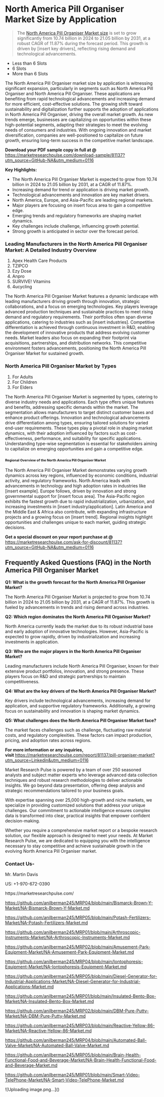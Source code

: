 <h1>North America Pill Organiser Market&nbsp;Size by Application</h1><blockquote><p>The <a href="https://marketresearchpulse.com/download-sample/81137?utm_source=GitHub-NA&amp;utm_medium=0116">North America Pill Organiser Market size</a> is set to grow significantly from 10.74 billion in 2024 to 21.05 billion by 2031, at a robust CAGR of 11.87% during the forecast period. This growth is driven by [insert key drivers], reflecting rising demand and technological advancements.</p></blockquote><ul><li>Less than 6 Slots<li> 6 Slots<li> More than 6 Slots</li></ul><p>The North America Pill Organiser market size by application is witnessing significant expansion, particularly in segments such as North America Pill Organiser and North America Pill Organiser. These applications are benefiting from rapid technological advancements and increasing demand for more efficient, cost-effective solutions. The growing shift toward sustainability and digitalization further supports the adoption of applications in North America Pill Organiser, driving the overall market growth. As new trends emerge, businesses are capitalizing on opportunities within these high-potential segments, adapting their strategies to meet the evolving needs of consumers and industries. With ongoing innovation and market diversification, companies are well-positioned to capitalize on future growth, ensuring long-term success in the competitive market landscape.</p><p><strong>Download your PDF sample copy in full at @ </strong><a href="https://marketresearchpulse.com/download-sample/81137?utm_source=GitHub-NA&amp;utm_medium=0116">https://marketresearchpulse.com/download-sample/81137?utm_source=GitHub-NA&amp;utm_medium=0116</a></p><p><strong>Key Highlights: </strong></p><ul><li>The North America Pill Organiser Market is expected to grow from 10.74 billion in 2024 to 21.05 billion by 2031, at a CAGR of 11.87%.</li><li>Increasing demand for trend or application is driving market growth.</li><li>Technological advancements and innovation are key market drivers.</li><li>North America, Europe, and Asia-Pacific are leading regional markets.</li><li>Major players are focusing on insert focus area to gain a competitive edge.</li><li>Emerging trends and regulatory frameworks are shaping market dynamics.</li><li>Key challenges include challenge, influencing growth potential.</li><li>Strong growth is anticipated in sector over the forecast period.</li></ul><h3>Leading Manufacturers in the North America Pill Organiser Market: A Detailed Industry Overview</h3><ol><li>Apex Health Care Products</li><li>TZIPCO</li><li>Ezy Dose</li><li>Anpro</li><li>SURVIVE! Vitamins</li><li>4ucycling</li></ol><div class="flex max-w-full flex-col flex-grow"><div class="min-h-8 text-message flex w-full flex-col items-end gap-2 whitespace-normal break-words [.text-message+&amp;]:mt-5" dir="auto" data-message-author-role="assistant" data-message-id="fd8432e4-4910-450d-b182-61b7bfb0a01f" data-message-model-slug="gpt-4o"><div class="flex w-full flex-col gap-1 empty:hidden first:pt-[3px]"><div class="markdown prose w-full break-words dark:prose-invert light"><p>The North America Pill Organiser Market features a dynamic landscape with leading manufacturers driving growth through innovation, strategic collaborations, and a focus on emerging technologies. Key players leverage advanced production techniques and sustainable practices to meet rising demand and regulatory requirements. Their portfolios often span diverse applications, catering to industries such as [insert industries]. Competitive differentiation is achieved through continuous investment in R&amp;D, enabling the development of innovative products that address evolving customer needs. Market leaders also focus on expanding their footprint via acquisitions, partnerships, and distribution networks. This competitive environment fosters advancements, positioning the North America Pill Organiser Market for sustained growth.</p></div></div></div></div><h3>North America Pill Organiser Market by Types</h3><ol><li>For Adults<li> For Children<li> For Elders</li></ol><div class="flex max-w-full flex-col flex-grow"><div class="min-h-8 text-message flex w-full flex-col items-end gap-2 whitespace-normal break-words [.text-message+&amp;]:mt-5" dir="auto" data-message-author-role="assistant" data-message-id="084470be-0bb7-4664-bddf-5156b4f41249" data-message-model-slug="gpt-4o-mini"><div class="flex w-full flex-col gap-1 empty:hidden first:pt-[3px]"><div class="markdown prose w-full break-words dark:prose-invert light"><p>The North America Pill Organiser Market is segmented by types, catering to diverse industry needs and applications. Each type offers unique features and benefits, addressing specific demands within the market. The segmentation allows manufacturers to target distinct customer bases and enhance product offerings. Innovation and technological advancements drive differentiation among types, ensuring tailored solutions for varied end-user requirements. These types play a pivotal role in shaping market dynamics, with their adoption influenced by factors such as cost-effectiveness, performance, and suitability for specific applications. Understanding type-wise segmentation is essential for stakeholders aiming to capitalize on emerging opportunities and gain a competitive edge.</p></div></div></div></div><h3><span style="font-size: 11px;">Regional Overview of the North America Pill Organiser Market</span></h3><div class="flex max-w-full flex-col flex-grow"><div class="min-h-8 text-message flex w-full flex-col items-end gap-2 whitespace-normal break-words [.text-message+&amp;]:mt-5" dir="auto" data-message-author-role="assistant" data-message-id="e9038762-ce64-4e30-91c9-9bd413514231" data-message-model-slug="gpt-4o-mini"><div class="flex w-full flex-col gap-1 empty:hidden first:pt-[3px]"><div class="markdown prose w-full break-words dark:prose-invert light"><p>The North America Pill Organiser Market demonstrates varying growth dynamics across key regions, influenced by economic conditions, industrial activity, and regulatory frameworks. North America leads with advancements in technology and high adoption rates in industries like [insert example]. Europe follows, driven by innovation and strong governmental support for [insert focus area]. The Asia-Pacific region exhibits the fastest growth due to rapid industrialization, urbanization, and increasing investments in [insert industry/application]. Latin America and the Middle East &amp; Africa also contribute, with expanding infrastructure projects and a growing focus on [insert trend]. Regional insights highlight opportunities and challenges unique to each market, guiding strategic decisions.</p></div></div></div></div><p><strong>Get a special discount on your report purchase at @ </strong><a href="https://marketresearchpulse.com/ask-for-discount/81137?utm_source=GitHub-NA&amp;utm_medium=0116">https://marketresearchpulse.com/ask-for-discount/81137?utm_source=GitHub-NA&amp;utm_medium=0116</a></p><h2>Frequently Asked Questions (FAQ) in the North America Pill Organiser Market</h2><p><strong>Q1: What is the growth forecast for the North America Pill Organiser Market?</strong></p><p>The North America Pill Organiser Market is projected to grow from 10.74 billion in 2024 to 21.05 billion by 2031, at a CAGR of 11.87%. This growth is fueled by advancements in trends and rising demand across industries.</p><p><strong>Q2: Which region dominates the North America Pill Organiser Market?</strong></p><p>North America currently leads the market due to its robust industrial base and early adoption of innovative technologies. However, Asia-Pacific is expected to grow rapidly, driven by industrialization and increasing investments in application.</p><p><strong>Q3: Who are the major players in the North America Pill Organiser Market?</strong></p><p>Leading manufacturers include North America Pill Organiser, known for their extensive product portfolios, innovation, and strong presence. These players focus on R&amp;D and strategic partnerships to maintain competitiveness.</p><p><strong>Q4: What are the key drivers of the North America Pill Organiser Market?</strong></p><p>Key drivers include technological advancements, increasing demand for application, and supportive regulatory frameworks. Additionally, a growing focus on sustainability and innovation is shaping market dynamics.</p><p><strong>Q5: What challenges does the North America Pill Organiser Market face?</strong></p><p>The market faces challenges such as challenge, fluctuating raw material costs, and regulatory complexities. These factors can impact production, pricing, and adoption rates across regions.</p><p><strong>For more information or any inquiries, visit&nbsp;</strong><a href="https://marketresearchpulse.com/report/81137/pill-organiser-market?utm_source=Linkedin&utm_medium=0116">https://marketresearchpulse.com/report/81137/pill-organiser-market?utm_source=Linkedin&utm_medium=0116</a></p><p>Market Research Pulse is powered by a team of over 250 seasoned analysts and subject matter experts who leverage advanced data collection techniques and robust research methodologies to deliver actionable insights. We go beyond data presentation, offering deep analysis and strategic recommendations tailored to your business goals.</p><p>With expertise spanning over 25,000 high-growth and niche markets, we specialize in providing customized solutions that address your unique challenges. Our commitment to actionable intelligence ensures complex data is transformed into clear, practical insights that empower confident decision-making.</p><p>Whether you require a comprehensive market report or a bespoke research solution, our flexible approach is designed to meet your needs. At Market Research Pulse, we are dedicated to equipping you with the intelligence necessary to stay competitive and achieve sustainable growth in the evolving North America Pill Organiser market.</p><h3><strong>Contact Us-</strong></h3><p>Mr. Martin Davis</p><p>US: +1-970-672-0390</p><p>https://marketresearchpulse.com/</p><p><a href="https://github.com/anilberman245/MRP04/blob/main/Bismarck-Brown-Y-Market/NA-Bismarck-Brown-Y-Market.md">https://github.com/anilberman245/MRP04/blob/main/Bismarck-Brown-Y-Market/NA-Bismarck-Brown-Y-Market.md</a></p><p><a href="https://github.com/anilberman245/MRP05/blob/main/Potash-Fertilizers-Market/NA-Potash-Fertilizers-Market.md">https://github.com/anilberman245/MRP05/blob/main/Potash-Fertilizers-Market/NA-Potash-Fertilizers-Market.md</a></p><p><a href="https://github.com/anilberman245/MRP01/blob/main/Arthroscopic-Instruments-Market/NA-Arthroscopic-Instruments-Market.md">https://github.com/anilberman245/MRP01/blob/main/Arthroscopic-Instruments-Market/NA-Arthroscopic-Instruments-Market.md</a></p><p><a href="https://github.com/anilberman245/MRP02/blob/main/Amusement-Park-Equipment-Market/NA-Amusement-Park-Equipment-Market.md">https://github.com/anilberman245/MRP02/blob/main/Amusement-Park-Equipment-Market/NA-Amusement-Park-Equipment-Market.md</a></p><p><a href="https://github.com/anilberman245/MRP04/blob/main/Iontophoresis-Equipment-Market/NA-Iontophoresis-Equipment-Market.md">https://github.com/anilberman245/MRP04/blob/main/Iontophoresis-Equipment-Market/NA-Iontophoresis-Equipment-Market.md</a></p><p><a href="https://github.com/anilberman245/MRP05/blob/main/Diesel-Generator-for-Industrial-Applications-Market/NA-Diesel-Generator-for-Industrial-Applications-Market.md">https://github.com/anilberman245/MRP05/blob/main/Diesel-Generator-for-Industrial-Applications-Market/NA-Diesel-Generator-for-Industrial-Applications-Market.md</a></p><p><a href="https://github.com/anilberman245/MRP01/blob/main/Insulated-Bento-Box-Market/NA-Insulated-Bento-Box-Market.md">https://github.com/anilberman245/MRP01/blob/main/Insulated-Bento-Box-Market/NA-Insulated-Bento-Box-Market.md</a></p><p><a href="https://github.com/anilberman245/MRP02/blob/main/DBM-Pure-Putty-Market/NA-DBM-Pure-Putty-Market.md">https://github.com/anilberman245/MRP02/blob/main/DBM-Pure-Putty-Market/NA-DBM-Pure-Putty-Market.md</a></p><p><a href="https://github.com/anilberman245/MRP03/blob/main/Reactive-Yellow-86-Market/NA-Reactive-Yellow-86-Market.md">https://github.com/anilberman245/MRP03/blob/main/Reactive-Yellow-86-Market/NA-Reactive-Yellow-86-Market.md</a></p><p><a href="https://github.com/anilberman245/MRP04/blob/main/Automated-Ball-Valve-Market/NA-Automated-Ball-Valve-Market.md">https://github.com/anilberman245/MRP04/blob/main/Automated-Ball-Valve-Market/NA-Automated-Ball-Valve-Market.md</a></p><p><a href="https://github.com/anilberman245/MRP05/blob/main/Brain-Health-Functional-Food-and-Beverage-Market/NA-Brain-Health-Functional-Food-and-Beverage-Market.md">https://github.com/anilberman245/MRP05/blob/main/Brain-Health-Functional-Food-and-Beverage-Market/NA-Brain-Health-Functional-Food-and-Beverage-Market.md</a></p><p><a href="https://github.com/anilberman245/MRP01/blob/main/Smart-Video-TelePhone-Market/NA-Smart-Video-TelePhone-Market.md">https://github.com/anilberman245/MRP01/blob/main/Smart-Video-TelePhone-Market/NA-Smart-Video-TelePhone-Market.md</a></p>
![Uploading image.png…]()
